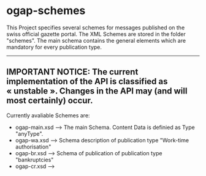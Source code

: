 # ogap-schemes
This Project specifies several schemes for messages published on the swiss official gazette portal. 
The XML Schemes are stored in the folder "schemes". The main schema contains the general elements which are mandatory for every publication type.

--------------------------------------------
IMPORTANT NOTICE: The current implementation of the API is classified as « unstable ». Changes in the API may (and will most certainly) occur. 
--------------------------------------------

Currently avaliable Schemes are:
- ogap-main.xsd --> The main Schema. Content Data is definied as Type "anyType".
- ogap-wa.xsd --> Schema description of publication type "Work-time authorisation"
- ogap-br.xsd --> Schema of publication of publication type "bankruptcies"
- ogap-cr.xsd --> 
